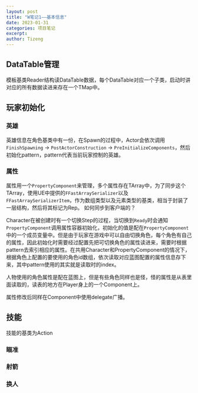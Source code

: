 ```yaml
---
layout: post
title: "W笔记1——基本信息"
date: 2023-01-31
categories: 项目笔记
excerpt: 
author: Tizeng
---
```



## DataTable管理

模板基类Reader结构读DataTable数据，每个DataTable对应一个子类，启动时讲对应的所有数据读进来存在一个TMap中。

## 玩家初始化

### 英雄

英雄信息在角色基类中有一份，在Spawn的过程中，Actor会依次调用`FinishSpawning` -> `PostActorConstruction` -> `PreInitializeComponents`，然后初始化pattern，pattern代表当前玩家控制的英雄。

### 属性

属性用一个`PropertyComponent`来管理，多个属性存在TArray中，为了同步这个TArray，使用UE中提供的`FFastArraySerializer`以及`FFastArraySerializerItem`，作为数组类型以及元素类型的基类，相当于封装了一层结构，然后将其标记为Rep。
如何同步到客户端的？

Character在被创建时有一个切换Step的过程，当切换到`Ready`时会通知`PropertyComponent`调用属性容器初始化，初始化的值是配在`PropertyComponent`中的一个成员变量中。但是由于玩家在游戏中可以自由切换角色，每个角色有自己的属性，因此初始化时需要经过配置先把可切换角色的属性读进来，需要时根据pattern去索引相应的属性。在共用Character和PropertyComponent的情况下，根据角色上配置的要使用的角色id数组，依次读取对应蓝图配置的属性信息存下来，其中pattern使用的其实就是读取时的index。

人物使用的角色属性是配在蓝图上，但是有些角色同样也是怪，怪的属性是从表里面读取的，读表的地方在Player身上的一个Component上。

属性修改后同样在Component中使用delegate广播。

## 技能

技能的基类为Action

### 瞄准

### 射箭

### 换人
